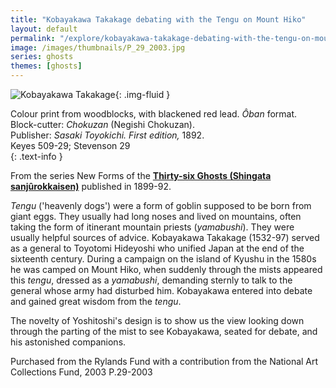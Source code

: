 ```yaml
---
title: "Kobayakawa Takakage debating with the Tengu on Mount Hiko"
layout: default
permalink: "/explore/kobayakawa-takakage-debating-with-the-tengu-on-mount-hiko"
image: /images/thumbnails/P_29_2003.jpg
series: ghosts
themes: [ghosts]
---
```


![Kobayakawa Takakage]({{site.baseurl}}/images/P_29_2003.jpg){: .img-fluid }

Colour print from woodblocks, with blackened red lead.
_Ôban_ format.  
Block-cutter: _Chokuzan_ (Negishi Chokuzan).  
Publisher: _Sasaki Toyokichi. First edition,_ 1892.  
Keyes 509-29; Stevenson 29  
{: .text-info }

From the series New Forms of the [**Thirty-six Ghosts (Shingata sanjûrokkaisen)**]({{site.baseurl}}/series/new-forms-of-the-thirty-six-ghosts) published in 1899-92.

_Tengu_ ('heavenly dogs') were a form of goblin supposed to be born from giant eggs. They usually had long noses and lived on mountains, often taking the form of itinerant mountain priests (_yamabushi_). They were usually helpful sources of advice. Kobayakawa Takakage (1532-97) served as a general to Toyotomi Hideyoshi who unified Japan at the end of the sixteenth century. During a campaign on the island of Kyushu in the 1580s he was camped on Mount Hiko, when suddenly through the mists appeared this _tengu_, dressed as a _yamabushi_, demanding sternly to talk to the general whose army had disturbed him. Kobayakawa entered into debate and gained great wisdom from the _tengu_.

The novelty of Yoshitoshi's design is to show us the view looking down through the parting of the mist to see Kobayakawa, seated for debate, and his astonished companions.


Purchased from the Rylands Fund with a contribution from the National Art Collections Fund, 2003
P.29-2003
